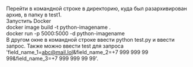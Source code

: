 Перейти в командной строке в директорию, куда был разархивирован архив, в папку в test1.  
Запустить Docker  
docker image build -t python-imagename .  
docker run -p 5000:5000 -d python-imagename  
В другом окне в командной строке ввести python test.py
и ввести запрос. Также можно ввести test для запроса 'field_name_1=abc@mail.lol&field_name_2=+7 999 999 99 99&field_name_3=+7 999 999 99 99'.
